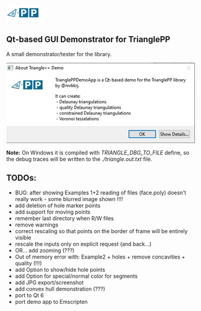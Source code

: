 ![triangle-PP's logo](../triangle-PP-sm.jpg) 
<!-- img src="../triangle-PP-sm.jpg" alt="triangle-PP's logo" width="160"/ -->
## Qt-based GUI Demonstrator for TrianglePP

A small demonstrator/tester for the library.

![triangle-PP info screen](./triangle-PP-info-screen.jpg) 

**Note:** On Windows it is compiled with *TRIANGLE_DBG_TO_FILE* define, so the debug traces will be written to the *./triangle.out.txt* file.

## TODOs:
 - BUG: after showing Examples 1+2 reading of files (face.poly) doesn't really work - some blurred image shown !!!!
 - add deletion of hole marker points
 - add support for moving points
 - remember last directory when R/W files
 - remove warnings
 - correct rescaling so that points on the border of frame will be entirely visible
 - rescale the inputs only on explicit request (and back...)
 - OR... add zooming (???)
 - Out of memory error with: Example2 + holes + remove concavities + quality (!!!)
 - add Option to show/hide hole points 
 - add Option for special/normal color for segments 
 - add JPG export/screenshot
 - add convex hull demonstration (???)
 - port to Qt 6
 - port demo app to Emscripten
